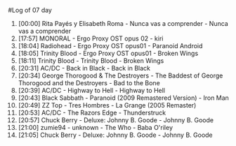 #Log of 07 day

1. [00:00] Rita Payés y Elisabeth Roma - Nunca vas a comprender - Nunca vas a comprender
1. [17:57] MONORAL - Ergo Proxy OST opus 02 - kiri
1. [18:04] Radiohead - Ergo Proxy OST opus01 - Paranoid Android
1. [18:05] Trinity Blood - Ergo Proxy OST opus01 - Broken Wings
1. [18:11] Trinity Blood - Trinity Blood - Broken Wings
1. [20:31] AC/DC - Back in Black - Back in Black
1. [20:34] George Thorogood & The Destroyers - The Baddest of George Thorogood and the Destroyers - Bad to the Bone
1. [20:39] AC/DC - Highway to Hell - Highway to Hell
1. [20:43] Black Sabbath - Paranoid (2009 Remastered Version) - Iron Man
1. [20:49] ZZ Top - Tres Hombres - La Grange (2005 Remaster)
1. [20:53] AC/DC - The Razors Edge - Thunderstruck
1. [20:57] Chuck Berry - Deluxe: Johnny B. Goode - Johnny B. Goode
1. [21:00] zumie94 - unknown - The Who - Baba O'riley
1. [21:05] Chuck Berry - Deluxe: Johnny B. Goode - Johnny B. Goode

